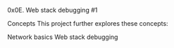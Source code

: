 0x0E. Web stack debugging #1

Concepts
This project further explores these concepts:

Network basics
Web stack debugging